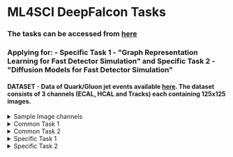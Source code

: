# ML4SCI DeepFalcon Tasks
### The tasks can be accessed from [here](https://docs.google.com/document/d/1bwRaHc0IYIcFOokMcW-mYJv2i24iP1mm08ALTSyQ4EI/edit) 

### Applying for: - **Specific Task 1 - "Graph Representation Learning for Fast Detector Simulation"**  and **Specific Task 2 - "Diffusion Models for Fast Detector Simulation"**

#### DATASET - Data of Quark/Gluon jet events available [here](https://drive.google.com/file/d/1WO2K-SfU2dntGU4Bb3IYBp9Rh7rtTYEr/view?usp=sharing). The dataset consists of 3 channels (ECAL, HCAL and Tracks) each containing 125x125 images.

<details>
<summary>Sample Image channels</summary> 
  
![input image](https://github.com/pratyush-1/DeepFalcon/blob/main/assets/img.png)
</details>

<details>
<summary>Common Task 1</summary> 
  
### Common Task 1. [Auto-encoder of the quark/gluon events](https://github.com/pratyush-1/DeepFalcon/blob/main/autoencoder.ipynb)

* Please train a variational auto-encoder to learn the representation based on three image channels (ECAL, HCAL and Tracks) for the dataset. 

* Please show a side-by-side comparison of original and reconstructed events. 

### Variational Autoencoder reconstructions vs original image
![input image](https://github.com/pratyush-1/DeepFalcon/blob/main/assets/img.png)
![VAE reconstruction](https://github.com/pratyush-1/DeepFalcon/blob/main/assets/vae.png)

### DISCUSSION - 
* As the data doesn't contain normal RGB channels and instead has different channels like ECAL,HCAL,Tracks ,data preprocessing needs to be chosen carefully

* Model architecture might not be too complex to extract the patterns in the underlying data

* Since Images are highly structured data, the pixels are arranged in a meaningful way. If the way pixels are arranged changes then we lose the meaning , hence here convolutions may not work as we aren't dealing with our normal RGB channels image data.

* Instead working with other type of data like graphs (aka Graph Neural Networks) would give better results by extracting features in the graphical representation of the given images.
</details>

<details>
<summary> Common Task 2</summary>
  
### Common Task 2. [Jets as graphs](https://github.com/pratyush-1/DeepFalcon/blob/main/gnn.ipynb) 

* Please choose a graph-based GNN model of your choice to classify (quark/gluon) jets. Proceed as follows:
  1. Convert the images into a point cloud dataset by only considering the non-zero pixels for every event.
  2. Cast the point cloud data into a graph representation by coming up with suitable representations for nodes and edges.
  3. Train your model on the obtained graph representations of the jet events.
* Discuss the resulting performance of the chosen architecture.
  
### RESULTS - 
| Model | Test Accuracy | Validation Accuracy | 
| :-------: | :----: | :----: | 
| GCN (k=10) | 0.6947 | 0.6950 | 
| GCN (k=5) | 0.6943 | 0.6885 | 
| GCN (k=2) |  0.6887 | 0.6865 | 
| GAT(k=10) | 0.6950 | 0.7060 | 
| GAT (k=5) | 0.6917 | 0.6980 | 
| GAT (k=2) |  0.6870 | 0.6955 | 
| SageConv (k=10) | 0.6990 | 0.7080 | 
| SageConv (k=5) | 0.6973 | 0.7025 | 
| SageConv (k=2) |  0.6930 | 0.7040| 
| GraphConv (k=10) | 0.7070 | 0.7170 | 
| GraphConv (k=5) | 0.6857 | 0.6930 | 
| GraphConv (k=2) |  0.6923 | 0.7070 | 


### DISCUSSION - 
* Accuracy difference between the different vaues of n_neighbors is small, indicating that the various architectures employed are not very sensitive and are robust to different values of n_neighbors

* Brief about architectures used - 
    1. GCN operates by aaggregating feature information from neighboring nodes in graph to update central nodes representation. It can only take node features as input.

    2. GAT introduces attention mechanisms to weigh importance of neighboring nodes when aggregating information. It can take both node features and edge features.

    3. SageConv operates by sampling and aggregating features from neigboring nodes. It incorporates pooling operations to aggregate information from neighboring nodes. It can only take node features as input.

    4. GraphConv aggregates information from neighboring nodes using weighted combination of node features.It can only take node features as input.

* All of them achieve an accuracy in range of 68-70%, an method to improve the accuracy could be to either deepen the current neural network architectures or apply networks that could model longer range dependencies and capture more complex patterns like Graph Transformer Networks or Graph Isomorphism networks.

</details> 


<details>
<summary>Specific Task 1</summary>
  
### Specific Task 1. [“Graph Representation Learning for Fast Detector Simulation"](https://github.com/pratyush-1/DeepFalcon/blob/main/gvae.ipynb) 

* Please train a simple graph autoencoder on this dataset. Please show a visual side-by side comparison of the original and reconstructed events and appropriate evaluation metric of your choice. Compare to the VAE model results.
  
### RESULTS - 
#### Input vs Reconstructed Tracks
![Input vs Reconstructed Tracks](https://github.com/pratyush-1/DeepFalcon/blob/main/assets/gvae_tracks.png)
#### Input vs Reconstructed ECAL
![Input vs Reconstructed Ecal](https://github.com/pratyush-1/DeepFalcon/blob/main/assets/gvae_ecal.png)
#### Input vs Reconstructed HCAL
![Input vs Reconstructed Hcal](https://github.com/pratyush-1/DeepFalcon/blob/main/assets/gvae_hcal.png)
#### Input vs Reconstructed Combined
![Input vs Reconstructed Combined](https://github.com/pratyush-1/DeepFalcon/blob/main/assets/gvae_combined.png)

## DISCUSSION

* A simple Graph autoencoder is able to extract the underlying pattern better than VAE for the given raw data.

* GCN operates by aggregating feature information from neighboring nodes in graph to update central nodes representation. It can only take node features as input.

* The results can be further improved by using a more complex architecture and using layers like SageConv,GATcConv and pooling mechanisms

</details> 

<details>
<summary>Specific Task 2</summary>
  
### Specific Task 2. [“Diffusion Models for Fast Detector Simulation"](https://github.com/pratyush-1/DeepFalcon/blob/main/diffusion.ipynb) 

* Use a Diffusion Network model to represent the events in task 1. Please show a side-by side comparison of the original and reconstructed events and appropriate evaluation metric of your choice that estimates the difference between the two.
  
### RESULTS - 
#### Forward Diffusion
![forward diffusion](https://github.com/pratyush-1/DeepFalcon/blob/main/assets/forward_diff.png)
#### Reverse Diffusion
![reverse diffusion](https://github.com/pratyush-1/DeepFalcon/blob/main/assets/backward_diffusion.png)
#### Reconstruction on test image 
![reconstruction on test img](https://github.com/pratyush-1/DeepFalcon/blob/main/assets/reconstruction.png)


## DISCUSSION
* Implemented both DDPM(Denoising Diffusion Probabilistic Model) and DDIM (Denoising Diffusion Implict Models), the reconstruction seemed to be bad when tried on test image, but on training data reconstruction from a random noise seemed to improve over period of time. Potential reason could be the number of samples taken are less.

* The choice of scheduler is very important, here I have used linear scheduler

* As the data doesn't contain normal RGB channels and instead has different channels like ECAL,HCAL,Tracks normal convolutions might not be a good choice as they are good in extracting features from normal structured images. If the pixels change then the image loses its meaning.

* A choice could be to implement diffusion in the graphs  https://arxiv.org/abs/1911.05485, after converting the data into a graphical representation.

</details> 
